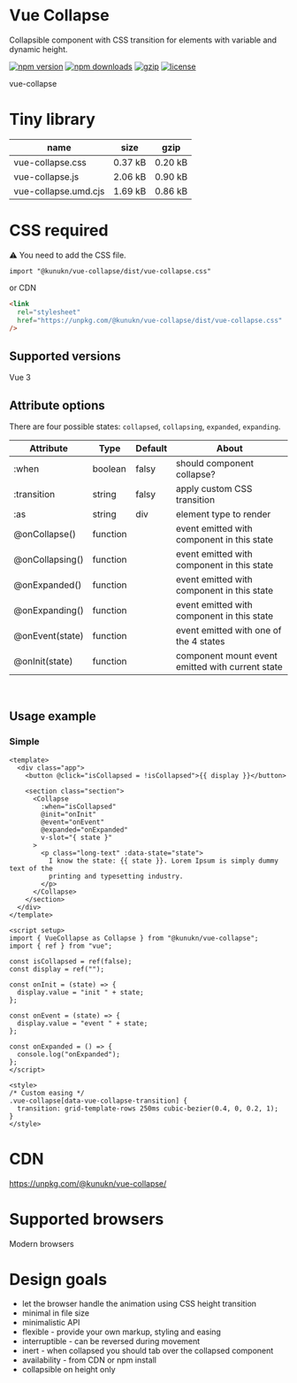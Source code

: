 # Vue Collapse

Collapsible component with CSS transition for elements with variable and dynamic height.

[![npm version](https://img.shields.io/npm/v/@kunukn/vue-collapse.svg?style=flat-square)](https://www.npmjs.com/package/@kunukn/vue-collapse)
[![npm downloads](https://img.shields.io/npm/dm/@kunukn/vue-collapse.svg?style=flat-square)](https://www.npmjs.com/package/@kunukn/vue-collapse)
[![gzip](https://img.shields.io/bundlephobia/minzip/@kunukn/vue-collapse.svg)](https://bundlephobia.com/result?p=@kunukn/vue-collapse)
[![license](https://img.shields.io/github/license/kunukn/vue-collapse.svg)](https://github.com/kunukn/vue-collapse/blob/master/LICENSE)

vue-collapse

# Tiny library

| name                 | size    | gzip    |
| -------------------- | ------- | ------- |
| vue-collapse.css     | 0.37 kB | 0.20 kB |
| vue-collapse.js      | 2.06 kB | 0.90 kB |
| vue-collapse.umd.cjs | 1.69 kB | 0.86 kB |

# CSS required

:warning: ️You need to add the CSS file.

```vue
import "@kunukn/vue-collapse/dist/vue-collapse.css"
```

or CDN

```html
<link
  rel="stylesheet"
  href="https://unpkg.com/@kunukn/vue-collapse/dist/vue-collapse.css"
/>
```

## Supported versions

Vue 3

## Attribute options

There are four possible states: `collapsed`, `collapsing`, `expanded`, `expanding`.

| Attribute       | Type     | Default | About                                            |
| --------------- | -------- | ------- | ------------------------------------------------ |
| :when           | boolean  | falsy   | should component collapse?                       |
| :transition     | string   | falsy   | apply custom CSS transition                      |
| :as             | string   | div     | element type to render                           |
| @onCollapse()   | function |         | event emitted with component in this state       |
| @onCollapsing() | function |         | event emitted with component in this state       |
| @onExpanded()   | function |         | event emitted with component in this state       |
| @onExpanding()  | function |         | event emitted with component in this state       |
| @onEvent(state) | function |         | event emitted with one of the 4 states           |
| @onInit(state)  | function |         | component mount event emitted with current state |

<br>

## Usage example

### Simple

```vue
<template>
  <div class="app">
    <button @click="isCollapsed = !isCollapsed">{{ display }}</button>

    <section class="section">
      <Collapse
        :when="isCollapsed"
        @init="onInit"
        @event="onEvent"
        @expanded="onExpanded"
        v-slot="{ state }"
      >
        <p class="long-text" :data-state="state">
          I know the state: {{ state }}. Lorem Ipsum is simply dummy text of the
          printing and typesetting industry.
        </p>
      </Collapse>
    </section>
  </div>
</template>

<script setup>
import { VueCollapse as Collapse } from "@kunukn/vue-collapse";
import { ref } from "vue";

const isCollapsed = ref(false);
const display = ref("");

const onInit = (state) => {
  display.value = "init " + state;
};

const onEvent = (state) => {
  display.value = "event " + state;
};

const onExpanded = () => {
  console.log("onExpanded");
};
</script>

<style>
/* Custom easing */
.vue-collapse[data-vue-collapse-transition] {
  transition: grid-template-rows 250ms cubic-bezier(0.4, 0, 0.2, 1);
}
</style>
```

# CDN

https://unpkg.com/@kunukn/vue-collapse/

# Supported browsers

Modern browsers

# Design goals

- let the browser handle the animation using CSS height transition
- minimal in file size
- minimalistic API
- flexible - provide your own markup, styling and easing
- interruptible - can be reversed during movement
- inert - when collapsed you should tab over the collapsed component
- availability - from CDN or npm install
- collapsible on height only
